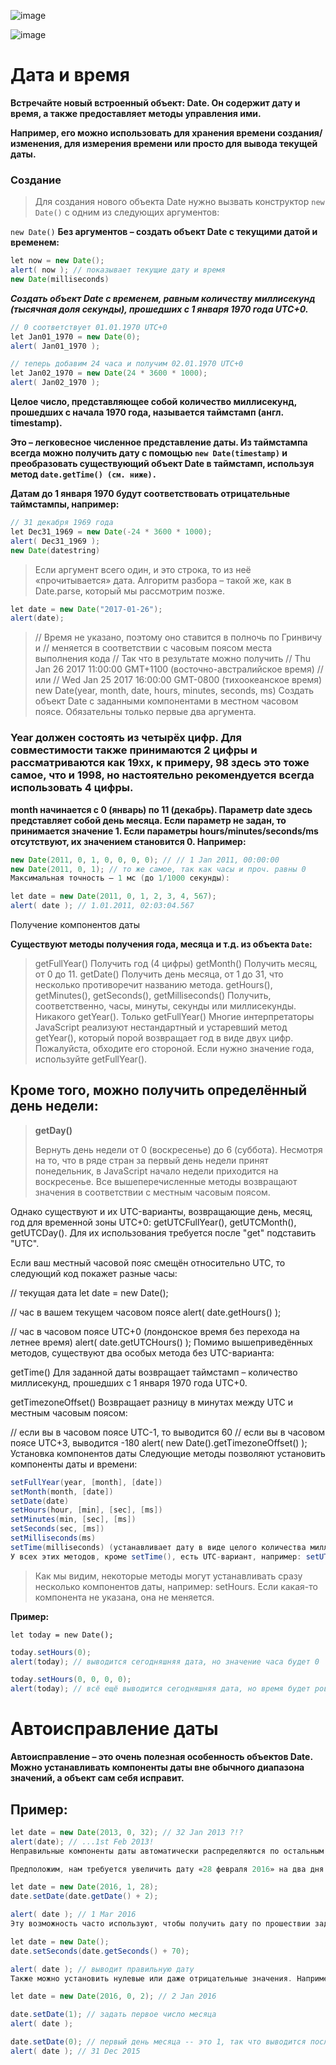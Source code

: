 ![image](https://github.com/user-attachments/assets/96f36c93-5586-4ea3-bf5d-45f19a7a9cc9)


![image](https://github.com/user-attachments/assets/0c998d3d-e24e-421c-a249-1e2dcb9557ec)


# Дата и время

**Встречайте новый встроенный объект: Date. Он содержит дату и время, а также предоставляет методы управления ими.**

**Например, его можно использовать для хранения времени создания/изменения, для измерения времени или просто для вывода текущей даты.**

### Создание
> Для создания нового объекта Date нужно вызвать конструктор ```new Date()``` с одним из следующих аргументов:

```new Date()```
**Без аргументов – создать объект Date с текущими датой и временем:**
```java
let now = new Date();
alert( now ); // показывает текущие дату и время
new Date(milliseconds)
```
***Создать объект Date с временем, равным количеству миллисекунд (тысячная доля секунды), прошедших с 1 января 1970 года UTC+0.***
```java
// 0 соответствует 01.01.1970 UTC+0
let Jan01_1970 = new Date(0);
alert( Jan01_1970 );

// теперь добавим 24 часа и получим 02.01.1970 UTC+0
let Jan02_1970 = new Date(24 * 3600 * 1000);
alert( Jan02_1970 );
```
**Целое число, представляющее собой количество миллисекунд, прошедших с начала 1970 года, называется таймстамп (англ. timestamp).**

**Это – легковесное численное представление даты. Из таймстампа всегда можно получить дату с помощью ``new Date(timestamp)`` и преобразовать существующий объект Date в таймстамп, используя метод ``date.getTime() (см. ниже).``**

**Датам до 1 января 1970 будут соответствовать отрицательные таймстампы, например:**
```java
// 31 декабря 1969 года
let Dec31_1969 = new Date(-24 * 3600 * 1000);
alert( Dec31_1969 );
new Date(datestring)
```
> Если аргумент всего один, и это строка, то из неё «прочитывается» дата. Алгоритм разбора – такой же, как в Date.parse, который мы рассмотрим позже.
```java
let date = new Date("2017-01-26");
alert(date);
```

>// Время не указано, поэтому оно ставится в полночь по Гринвичу и
// меняется в соответствии с часовым поясом места выполнения кода
// Так что в результате можно получить
// Thu Jan 26 2017 11:00:00 GMT+1100 (восточно-австралийское время)
// или
// Wed Jan 25 2017 16:00:00 GMT-0800 (тихоокеанское время)
new Date(year, month, date, hours, minutes, seconds, ms)
Создать объект Date с заданными компонентами в местном часовом поясе. Обязательны только первые два аргумента.

### Year должен состоять из четырёх цифр. Для совместимости также принимаются 2 цифры и рассматриваются как 19xx, к примеру, 98 здесь это тоже самое, что и 1998, но настоятельно рекомендуется всегда использовать 4 цифры.
**month начинается с 0 (январь) по 11 (декабрь).
Параметр date здесь представляет собой день месяца. Если параметр не задан, то принимается значение 1.
Если параметры hours/minutes/seconds/ms отсутствуют, их значением становится 0.
Например:**
```java
new Date(2011, 0, 1, 0, 0, 0, 0); // // 1 Jan 2011, 00:00:00
new Date(2011, 0, 1); // то же самое, так как часы и проч. равны 0
Максимальная точность – 1 мс (до 1/1000 секунды):

let date = new Date(2011, 0, 1, 2, 3, 4, 567);
alert( date ); // 1.01.2011, 02:03:04.567
```
Получение компонентов даты

**Существуют методы получения года, месяца и т.д. из объекта ``Date``:**

> getFullYear()
Получить год (4 цифры)
getMonth()
Получить месяц, от 0 до 11.
getDate()
Получить день месяца, от 1 до 31, что несколько противоречит названию метода.
getHours(), getMinutes(), getSeconds(), getMilliseconds()
Получить, соответственно, часы, минуты, секунды или миллисекунды.
Никакого getYear(). Только getFullYear()
Многие интерпретаторы JavaScript реализуют нестандартный и устаревший метод getYear(), который порой возвращает год в виде двух цифр. Пожалуйста, обходите его стороной. Если нужно значение года, используйте getFullYear().

## Кроме того, можно получить определённый день недели:

>**getDay()**
>
>Вернуть день недели от 0 (воскресенье) до 6 (суббота). Несмотря на то, что в ряде стран за первый день недели принят понедельник, в JavaScript начало недели приходится на воскресенье.
Все вышеперечисленные методы возвращают значения в соответствии с местным часовым поясом.

Однако существуют и их UTC-варианты, возвращающие день, месяц, год для временной зоны UTC+0: getUTCFullYear(), getUTCMonth(), getUTCDay(). Для их использования требуется после "get" подставить "UTC".

Если ваш местный часовой пояс смещён относительно UTC, то следующий код покажет разные часы:

// текущая дата
let date = new Date();

// час в вашем текущем часовом поясе
alert( date.getHours() );

// час в часовом поясе UTC+0 (лондонское время без перехода на летнее время)
alert( date.getUTCHours() );
Помимо вышеприведённых методов, существуют два особых метода без UTC-варианта:

getTime()
Для заданной даты возвращает таймстамп – количество миллисекунд, прошедших с 1 января 1970 года UTC+0.

getTimezoneOffset()
Возвращает разницу в минутах между UTC и местным часовым поясом:

// если вы в часовом поясе UTC-1, то выводится 60
// если вы в часовом поясе UTC+3, выводится -180
alert( new Date().getTimezoneOffset() );
Установка компонентов даты
Следующие методы позволяют установить компоненты даты и времени:
```java
setFullYear(year, [month], [date])
setMonth(month, [date])
setDate(date)
setHours(hour, [min], [sec], [ms])
setMinutes(min, [sec], [ms])
setSeconds(sec, [ms])
setMilliseconds(ms)
setTime(milliseconds) (устанавливает дату в виде целого количества миллисекунд, прошедших с 01.01.1970 UTC)
У всех этих методов, кроме setTime(), есть UTC-вариант, например: setUTCHours().
```
> Как мы видим, некоторые методы могут устанавливать сразу несколько компонентов даты, например: setHours. Если какая-то компонента не указана, она не меняется.

**Пример:**

```let today = new Date();```
```java
today.setHours(0);
alert(today); // выводится сегодняшняя дата, но значение часа будет 0

today.setHours(0, 0, 0, 0);
alert(today); // всё ещё выводится сегодняшняя дата, но время будет ровно 00:00:00.
```
# Автоисправление даты

**Автоисправление – это очень полезная особенность объектов Date. Можно устанавливать компоненты даты вне обычного диапазона значений, а объект сам себя исправит.**

## Пример:
```java
let date = new Date(2013, 0, 32); // 32 Jan 2013 ?!?
alert(date); // ...1st Feb 2013!
Неправильные компоненты даты автоматически распределяются по остальным.

Предположим, нам требуется увеличить дату «28 февраля 2016» на два дня. В зависимости от того, високосный это год или нет, результатом будет «2 марта» или «1 марта». Нам об этом думать не нужно. Просто прибавляем два дня. Объект Date позаботится об остальном:

let date = new Date(2016, 1, 28);
date.setDate(date.getDate() + 2);

alert( date ); // 1 Mar 2016
Эту возможность часто используют, чтобы получить дату по прошествии заданного отрезка времени. Например, получим дату «спустя 70 секунд с текущего момента»:

let date = new Date();
date.setSeconds(date.getSeconds() + 70);

alert( date ); // выводит правильную дату
Также можно установить нулевые или даже отрицательные значения. Например:

let date = new Date(2016, 0, 2); // 2 Jan 2016

date.setDate(1); // задать первое число месяца
alert( date );

date.setDate(0); // первый день месяца -- это 1, так что выводится последнее число предыдущего месяца
alert( date ); // 31 Dec 2015
```
